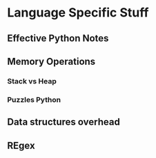 # Language Specific Stuff
## Effective Python Notes

## Memory Operations 
### Stack vs Heap

### Puzzles Python

## Data structures overhead

## REgex

